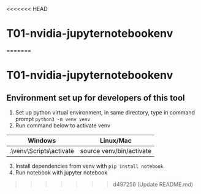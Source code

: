 <<<<<<< HEAD
# T01-nvidia-jupyternotebookenv
=======
# T01-nvidia-jupyternotebookenv

## Environment set up for developers of this tool
1. Set up python virtual environment, in same directory, type in command prompt `python3 -m venv venv`
2. Run command below to activate venv

|Windows|Linux/Mac|
|--|--|
|.\venv\Scripts\activate|source venv/bin/activate|

3. Install dependencies from venv with `pip install notebook`
4. Run notebook with jupyter notebook
>>>>>>> d497256 (Update README.md)
